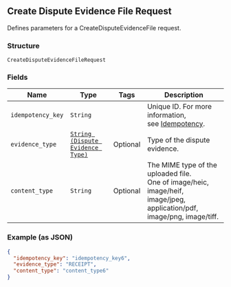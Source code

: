 ## Create Dispute Evidence File Request

Defines parameters for a CreateDisputeEvidenceFile request.

### Structure

`CreateDisputeEvidenceFileRequest`

### Fields

| Name | Type | Tags | Description |
|  --- | --- | --- | --- |
| `idempotency_key` | `String` |  | Unique ID. For more information,<br>see [Idempotency](https://developer.squareup.com/docs/docs/working-with-apis/idempotency). |
| `evidence_type` | [`String (Dispute Evidence Type)`](/doc/models/dispute-evidence-type.md) | Optional | Type of the dispute evidence. |
| `content_type` | `String` | Optional | The MIME type of the uploaded file.<br>One of image/heic, image/heif, image/jpeg, application/pdf,  image/png, image/tiff. |

### Example (as JSON)

```json
{
  "idempotency_key": "idempotency_key6",
  "evidence_type": "RECEIPT",
  "content_type": "content_type6"
}
```

